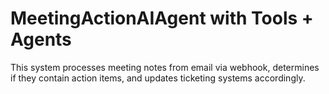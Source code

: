 # MeetingActionAIAgent with Tools + Agents

This system processes meeting notes from email via webhook, determines if they contain action items, and updates ticketing systems accordingly.
